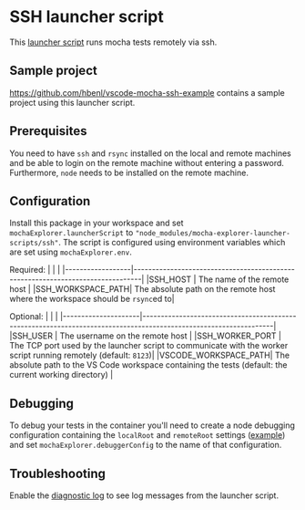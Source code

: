# SSH launcher script
This [launcher script](https://marketplace.visualstudio.com/items?itemName=hbenl.vscode-mocha-test-adapter#running-tests-remotely) runs mocha tests remotely via ssh.

## Sample project
https://github.com/hbenl/vscode-mocha-ssh-example contains a sample project using this launcher script.

## Prerequisites
You need to have `ssh` and `rsync` installed on the local and remote machines and be able to login on the remote machine without entering a password. Furthermore, `node` needs to be installed on the remote machine.

## Configuration
Install this package in your workspace and set `mochaExplorer.launcherScript` to `"node_modules/mocha-explorer-launcher-scripts/ssh"`.
The script is configured using environment variables which are set using `mochaExplorer.env`.

Required:
|                  |                                                                                |
|------------------|--------------------------------------------------------------------------------|
|SSH_HOST          | The name of the remote host                                                    |
|SSH_WORKSPACE_PATH| The absolute path on the remote host where the workspace should be `rsync`ed to|

Optional:
|                     |                                                                                                                  |
|---------------------|------------------------------------------------------------------------------------------------------------------|
|SSH_USER             | The username on the remote host                                                                                  |
|SSH_WORKER_PORT      | The TCP port used by the launcher script to communicate with the worker script running remotely (default: `8123`)|
|VSCODE_WORKSPACE_PATH| The absolute path to the VS Code workspace containing the tests (default: the current working directory)         |

## Debugging
To debug your tests in the container you'll need to create a node debugging configuration containing the `localRoot` and `remoteRoot` settings ([example](https://github.com/hbenl/vscode-mocha-ssh-example/blob/master/.vscode/launch.json)) and set `mochaExplorer.debuggerConfig` to the name of that configuration.

## Troubleshooting
Enable the [diagnostic log](https://marketplace.visualstudio.com/items?itemName=hbenl.vscode-mocha-test-adapter#troubleshooting) to see log messages from the launcher script.
